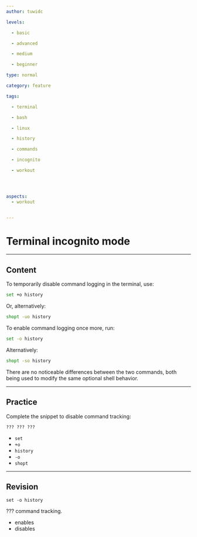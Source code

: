 ```yaml
---
author: tuwidc

levels:

  - basic

  - advanced

  - medium

  - beginner

type: normal

category: feature

tags:

  - terminal

  - bash

  - linux

  - history

  - commands

  - incognito

  - workout




aspects:
  - workout


---
```


# Terminal incognito mode

---
## Content

To temporarily disable command logging in the terminal, use:
```bash
set +o history 
```
Or, alternatively:
```bash
shopt -uo history 
```
To enable command logging once more, run:
```bash
set -o history 
```
Alternatively:
```bash
shopt -so history 
```
There are no noticeable differences between the two commands, both being used to modify the same optional shell behavior.

---
## Practice

Complete the snippet to disable command tracking:
```
??? ??? ???
```

* `set`
* `+o`
* `history`
* `-o`
* `shopt`

---
## Revision

```
set -o history
```
??? command tracking.


* enables
* disables

 
 
